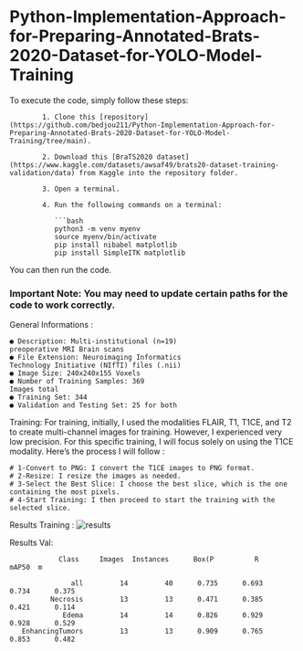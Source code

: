 # Python-Implementation-Approach-for-Preparing-Annotated-Brats-2020-Dataset-for-YOLO-Model-Training

To execute the code, simply follow these steps:

            1. Clone this [repository](https://github.com/bedjou211/Python-Implementation-Approach-for-Preparing-Annotated-Brats-2020-Dataset-for-YOLO-Model-Training/tree/main).
            
            2. Download this [BraTS2020 dataset](https://www.kaggle.com/datasets/awsaf49/brats20-dataset-training-validation/data) from Kaggle into the repository folder.
            
            3. Open a terminal.
            
            4. Run the following commands on a terminal:
            
               ```bash
               python3 -m venv myenv    
               source myenv/bin/activate
               pip install nibabel matplotlib
               pip install SimpleITK matplotlib


You can then run the code.

### Important Note: You may need to update certain paths for the code to work correctly.
General Informations :
    
    ● Description: Multi-institutional (n=19)
    preoperative MRI Brain scans
    ● File Extension: Neuroimaging Informatics
    Technology Initiative (NIfTI) files (.nii)
    ● Image Size: 240x240x155 Voxels
    ● Number of Training Samples: 369
    Images total
    ● Training Set: 344
    ● Validation and Testing Set: 25 for both


Training:
For training, initially, I used the modalities FLAIR, T1, T1CE, and T2 to create multi-channel images for training. However, I experienced very low precision. For this specific training, I will focus solely on using the T1CE modality. Here’s the process I will follow :

    # 1-Convert to PNG: I convert the T1CE images to PNG format.
    # 2-Resize: I resize the images as needed.
    # 3-Select the Best Slice: I choose the best slice, which is the one containing the most pixels.
    # 4-Start Training: I then proceed to start the training with the selected slice.

Results Training :
![results](https://github.com/user-attachments/assets/c06c2041-441b-4096-ac58-a05c7ad1fb3b)


Results Val:

                Class     Images  Instances      Box(P          R      mAP50  m

                   all         14         40      0.735      0.693      0.734      0.375
              Necrosis         13         13      0.471      0.385      0.421      0.114
                 Edema         14         14      0.826      0.929      0.928      0.529
       EnhancingTumors         13         13      0.909      0.765      0.853      0.482

        


